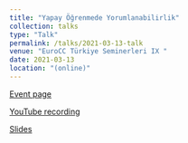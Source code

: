 ```yaml
---
title: "Yapay Öğrenmede Yorumlanabilirlik"
collection: talks
type: "Talk"
permalink: /talks/2021-03-13-talk
venue: "EuroCC Türkiye Seminerleri IX "
date: 2021-03-13
location: "(online)"
---
```


[Event page](https://indico.truba.gov.tr/event/23/)

[YouTube recording](https://www.youtube.com/watch?v=b-kjs6iD9Ic)

[Slides](https://indico.truba.gov.tr/event/23/attachments/67/176/%C4%B0lker_Birbil.pdf)
